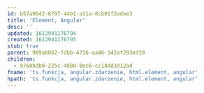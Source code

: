 ```yaml
---
id: b57a9642-8797-44b1-a11a-8cb01f2adee3
title: 'Element, Angular'
desc: ''
updated: 1612941176794
created: 1612941176795
stub: true
parent: 909ab062-fdbb-4716-aa46-342af293ed39
children:
  - 9760bdb0-225c-4880-8ec6-cc18dd3d12ad
fname: 'ts.funkcja, angular.zdarzenie, html.element, angular'
hpath: 'ts.funkcja, angular.zdarzenie, html.element, angular'
---
```



